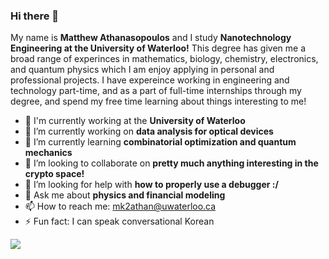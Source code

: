 ### Hi there 👋

My name is **Matthew Athanasopoulos** and I study **Nanotechnology Engineering at the University of Waterloo!** This degree has given me a broad range of experinces in mathematics, biology, chemistry, electronics, and quantum physics which I am enjoy applying in personal and professional projects. I have expereince working in engineering and technology part-time, and as a part of full-time internships through my degree, and spend my free time learning about things interesting to me!

- 🏢 I'm currently working at the **University of Waterloo**
- 🔭 I’m currently working on **data analysis for optical devices**
- 🌱 I’m currently learning **combinatorial optimization and quantum mechanics**
- 👯 I’m looking to collaborate on **pretty much anything interesting in the crypto space!**
- 🤔 I’m looking for help with **how to properly use a debugger :/**
- 💬 Ask me about **physics and financial modeling**
- 📫 How to reach me: mk2athan@uwaterloo.ca
- ⚡ Fun fact: I can speak conversational Korean

![](https://komarev.com/ghpvc/?username=mqzpt&color=brightgreen)
